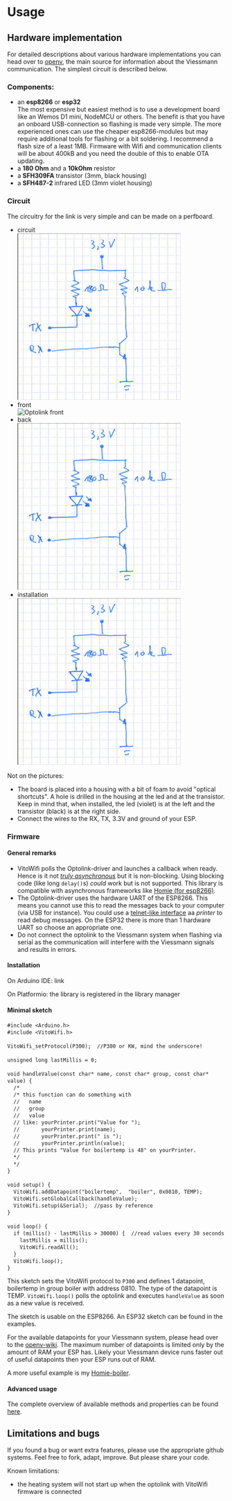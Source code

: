 # Usage

## Hardware implementation
For detailed descriptions about various hardware implementations you can head over to [openv](https://github.com/openv/openv/wiki/Die-Optolink-Schnittstelle), the main source for information about the Viessmann communication. The simplest circuit is described below.

### Components:

* an **esp8266** or **esp32**<br />
The most expensive but easiest method is to use a development board like an Wemos D1 mini, NodeMCU or others. The benefit is that you have an onboard USB-connection so flashing is made very simple. The more experienced ones can use the cheaper esp8266-modules but may require additional tools for flashing or a bit soldering. I recommend a flash size of a least 1MB. Firmware with Wifi and communication clients will be about 400kB and you need the double of this to enable OTA updating.
* a **180 Ohm** and a **10kOhm** resistor
* a **SFH309FA** transistor (3mm, black housing)
* a **SFH487-2** infrared LED (3mm violet housing)

### Circuit

The circuitry for the link is very simple and can be made on a perfboard.

* circuit<br />
![Optolink circuit](/DOCS/circuit.png?raw=true "Optolink circuit")
* front<br />
![Optolink front](/DOCS/front.png?raw=true "Optolink front")
* back<br />
![Optolink back](/DOCS/circuit.png?raw=true "Optolink back")
* installation<br />
![Optolink installation](/DOCS/circuit.png?raw=true "Optolink installation")

Not on the pictures:  
* The board is placed into a housing with a bit of foam to avoid "optical shortcuts". A hole is drilled in the housing at the led and at the transistor. Keep in mind that, when installed, the led (violet) is at the left and the transistor (black) is at the right side.
* Connect the wires to the RX, TX, 3.3V and ground of your ESP.

### Firmware

#### General remarks

* VitoWifi polls the Optolink-driver and launches a callback when ready. Hence is it not [*truly asynchronous*](https://stackoverflow.com/questions/2625493) but it is non-blocking. Using blocking code (like long `delay()`s) *could* work but is not supported. This library is compatible with asynchronous frameworks like [Homie (for esp8266)](https://github.com/marvinroger/homie-esp8266).
* The Optolink-driver uses the hardware UART of the ESP8266. This means you cannot use this to read the messages back to your computer (via USB for instance). You could use a [telnet-like interface](https://github.com/bertmelis/WifiPrinter) aa *printer* to read debug messages. On the ESP32 there is more than 1 hardware UART so choose an appropriate one.
* Do not connect the optolink to the Viessmann system when flashing via serial as the communication will interfere with the Viessmann signals and results in errors.

#### Installation

On Arduino IDE: link

On Platformio: the library is registered in the library manager

#### Minimal sketch

```Arduino
#include <Arduino.h>
#include <VitoWifi.h>

VitoWifi_setProtocol(P300);  //P300 or KW, mind the underscore!

unsigned long lastMillis = 0;

void handleValue(const char* name, const char* group, const char* value) {
  /*
  /* this function can do something with
  //   name
  //   group
  //   value
  // like: yourPrinter.print("Value for ");
  //       yourPrinter.print(name);
  //       yourPrinter.print(" is ");
  //       yourPrinter.println(value);
  // This prints "Value for boilertemp is 48" on yourPrinter.
  */
  */
}

void setup() {
  VitoWifi.addDatapoint("boilertemp",  "boiler", 0x0810, TEMP);
  VitoWifi.setGlobalCallback(handleValue);
  VitoWifi.setup(&Serial);  //pass by reference
}

void loop() {
  if (millis() - lastMillis > 30000) {  //read values every 30 seconds
    lastMillis = millis();
    VitoWifi.readAll();
  }
  VitoWifi.loop();
}
```
This sketch sets the VitoWifi protocol to `P300` and defines 1 datapoint, boilertemp in group boiler with address 0810. The type of the datapoint is TEMP. `VitoWifi.loop()` polls the optolink and executes `handleValue` as soon as a new value is received.

The sketch is usable on the ESP8266. An ESP32 sketch can be found in the examples.

For the available datapoints for your Viessmann system, please head over to the [openv-wiki](https://github.com/openv/openv/wiki). The maximum number of datapoints is limited only by the amount of RAM your ESP has. Likely your Viessmann device runs faster out of useful datapoints then your ESP runs out of RAM.

A more useful example is my [Homie-boiler](https://github.com/bertmelis/homie-boiler).

#### Advanced usage
The complete overview of available methods and properties can be found [here](ADVANCED.md).


## Limitations and bugs

If you found a bug or want extra features, please use the appropriate github systems. Feel free to fork, adapt, improve. But please share your code.

Known limitations:
* the heating system will not start up when the optolink with VitoWifi firmware is connected
